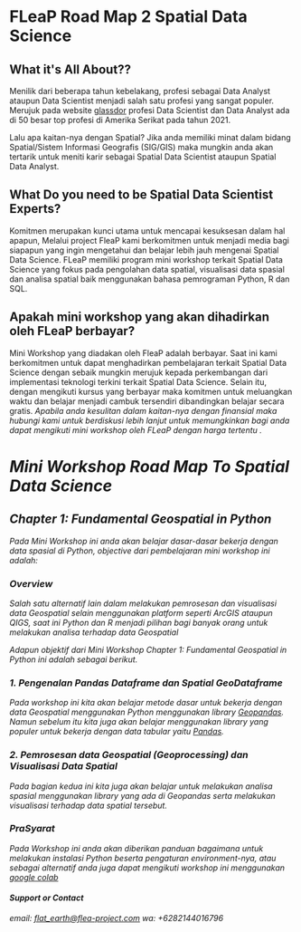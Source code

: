 # FLeaP Road Map 2 Spatial Data Science
## What it's All About??

Menilik dari beberapa tahun kebelakang, profesi sebagai Data Analyst ataupun Data Scientist menjadi salah satu profesi yang sangat populer. Merujuk pada website [glassdor](https://www.glassdoor.com/List/Best-Jobs-in-America-LST_KQ0,20.htm) profesi  Data Scientist dan Data Analyst ada di 50 besar top profesi di Amerika Serikat pada tahun 2021.

Lalu apa kaitan-nya dengan Spatial? Jika anda memiliki minat dalam bidang Spatial/Sistem Informasi Geografis (SIG/GIS) maka mungkin anda akan tertarik untuk meniti karir sebagai Spatial Data Scientist ataupun Spatial Data Analyst. 

## What Do you need to be Spatial Data Scientist Experts?

Komitmen merupakan kunci utama untuk mencapai kesuksesan dalam hal apapun, Melalui project FleaP kami berkomitmen untuk menjadi media bagi siapapun yang ingin mengetahui dan belajar lebih jauh mengenai Spatial Data Science. FLeaP memiliki program  mini workshop terkait Spatial Data Science yang fokus pada pengolahan data spatial, visualisasi data spasial dan analisa spatial baik menggunakan bahasa pemrograman Python, R dan SQL. 

## Apakah mini workshop yang akan dihadirkan oleh FLeaP berbayar? 

Mini Workshop yang diadakan oleh FleaP adalah berbayar. Saat ini kami berkomitmen untuk dapat menghadirkan pembelajaran terkait Spatial Data Science dengan sebaik mungkin merujuk kepada perkembangan dari implementasi teknologi terkini terkait Spatial Data Science. Selain itu, dengan mengikuti kursus yang berbayar maka komitmen untuk meluangkan waktu dan belajar menjadi cambuk tersendiri dibandingkan belajar secara gratis.  <i> Apabila anda kesulitan dalam kaitan-nya dengan finansial maka hubungi kami untuk berdiskusi lebih lanjut untuk memungkinkan bagi anda dapat mengikuti mini workshop oleh FLeaP dengan harga tertentu <i>.

# Mini Workshop Road Map To Spatial Data Science
## Chapter 1: Fundamental Geospatial in Python

Pada Mini Workshop ini anda akan belajar dasar-dasar bekerja dengan data spasial di Python, objective dari pembelajaran mini workshop ini adalah:

### Overview
Salah satu alternatif lain dalam melakukan pemrosesan dan visualisasi data Geospatial selain menggunakan platform seperti ArcGIS ataupun QIGS, saat ini Python dan R menjadi pilihan bagi banyak orang untuk melakukan analisa terhadap data Geospatial
  
Adapun objektif dari Mini Workshop Chapter 1: Fundamental Geospatial in Python ini adalah sebagai berikut.

### 1. Pengenalan Pandas Dataframe dan Spatial GeoDataframe
Pada workshop ini kita akan belajar metode dasar untuk bekerja dengan data Geospatial menggunakan Python menggunakan library [Geopandas](https://geopandas.org). Namun sebelum itu kita juga akan belajar menggunakan library yang populer untuk bekerja dengan data tabular yaitu [Pandas](https://pandas.pydata.org).

### 2. Pemrosesan data Geospatial (Geoprocessing) dan Visualisasi Data Spatial
Pada bagian kedua ini kita juga akan belajar untuk melakukan analisa spasial menggunakan library yang ada di Geopandas serta melakukan visualisasi terhadap data spatial tersebut.

### PraSyarat
Pada Workshop ini anda akan diberikan panduan bagaimana untuk melakukan instalasi Python beserta pengaturan environment-nya, atau sebagai alternatif anda juga dapat mengikuti workshop ini menggunakan [google colab](https://colab.research.google.com/notebooks/intro.ipynb?utm_source=scs-index)


#### Support or Contact

email: flat_earth@flea-project.com
wa: +6282144016796
